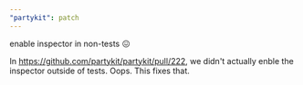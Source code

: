 ```yaml
---
"partykit": patch
---
```


enable inspector in non-tests 😖

In https://github.com/partykit/partykit/pull/222, we didn't actually enble the inspector outside of tests. Oops. This fixes that.
